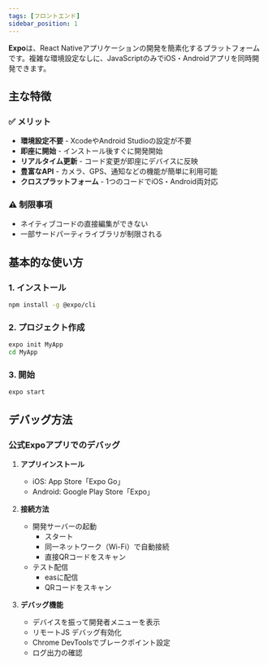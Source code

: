 ```yaml
---
tags: [フロントエンド]
sidebar_position: 1
---
```


**Expo**は、React Nativeアプリケーションの開発を簡素化するプラットフォームです。複雑な環境設定なしに、JavaScriptのみでiOS・Androidアプリを同時開発できます。

## 主な特徴

### ✅ メリット
- **環境設定不要** - XcodeやAndroid Studioの設定が不要
- **即座に開始** - インストール後すぐに開発開始
- **リアルタイム更新** - コード変更が即座にデバイスに反映
- **豊富なAPI** - カメラ、GPS、通知などの機能が簡単に利用可能
- **クロスプラットフォーム** - 1つのコードでiOS・Android両対応

### ⚠️ 制限事項
- ネイティブコードの直接編集ができない
- 一部サードパーティライブラリが制限される

## 基本的な使い方

### 1. インストール
```bash
npm install -g @expo/cli
```

### 2. プロジェクト作成
```bash
expo init MyApp
cd MyApp
```

### 3. 開始
```bash
expo start
```

## デバッグ方法

### 公式Expoアプリでのデバッグ
1. **アプリインストール**
   - iOS: App Store「Expo Go」
   - Android: Google Play Store「Expo」

2. **接続方法**
   - 開発サーバーの起動
     - スタート
     - 同一ネットワーク（Wi-Fi）で自動接続
     - 直接QRコードをスキャン
   - テスト配信
     - easに配信
     - QRコードをスキャン
3. **デバッグ機能**
   - デバイスを振って開発者メニューを表示
   - リモートJS デバッグ有効化
   - Chrome DevToolsでブレークポイント設定
   - ログ出力の確認
